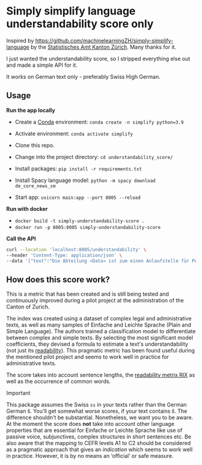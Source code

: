 # Simply simplify language understandability score only

Inspired by https://github.com/machinelearningZH/simply-simplify-language by the [Statistisches Amt Kanton Zürich](https://www.zh.ch/de/direktion-der-justiz-und-des-innern/statistisches-amt/data.html). Many thanks for it.

I just wanted the understandability score, so I stripped everything else out and made a simple API for it.

It works on German text only - preferably Swiss High German.

## Usage

**Run the app locally**
- Create a [Conda](https://conda.io/projects/conda/en/latest/index.html) environment: `conda create -n simplify python=3.9`
- Activate environment: `conda activate simplify`
- Clone this repo.
- Change into the project directory: `cd understandability_score/`
- Install packages: `pip install -r requirements.txt`
- Install Spacy language model: `python -m spacy download de_core_news_sm`

- Start app: `uvicorn main:app --port 8005 --reload`

**Run with docker**

- `docker build -t simply-understandability-score .`
- `docker run -p 8005:8005 simply-understandability-score`

**Call the API**

```bash
curl --location 'localhost:8005/understandability' \
--header 'Content-Type: application/json' \
--data '{"text":"Die Abteilung «Data» ist zum einen Anlaufstelle für Personen, die Daten zum Kanton Zürich und seinen Regionen nutzen wollen. Sie berät Nutzende und fördert das Wissen rund um Daten. Zum anderen koordiniert sie die kantonale Data Governance und bietet Expertise im Bereich Data Science."}'
```

## How does this score work?
This is a metric that has been created and is still being tested and continuously improved during a pilot project at the administration of the Canton of Zurich. 

The index was created using a dataset of complex legal and administrative texts, as well as many samples of Einfache and Leichte Sprache (Plain and Simple Language). The authors trained a classification model to differentiate between complex and simple texts. By selecting the most significant model coefficients, they devised a formula to estimate a text's understandability (not just its [readability](https://en.wikipedia.org/wiki/Readability)). This pragmatic metric has been found useful during the mentioned pilot project and seems to work well in practice for administrative texts.

The score takes into account sentence lengths, the [readability metrix RIX](https://hlasse.github.io/TextDescriptives/readability.html) as well as the occurrence of common words. 

> [!Important]
> This package assumes the Swiss `ss` in your texts rather than the German German `ß`. You'll get somewhat worse scores, if your text contains `ß`. The difference shouldn't be substantial. Nonetheless, we want you to be aware. At the moment the score does **not** take into account other language properties that are essential for Einfache or Leichte Sprache like use of passive voice, subjunctives, complex structures in short sentences etc. Be also aware that the mapping to CEFR levels A1 to C2 should be considered as a pragmatic approach that gives an *indication* which seems to work well in practice. However, it is by no means an ‘official’ or safe measure.
